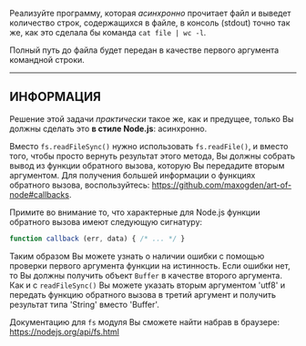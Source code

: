 Реализуйте программу, которая *асинхронно* прочитает файл и выведет количество строк, содержащихся в файле, в консоль (stdout) точно так же, как это сделала бы команда `cat file | wc -l`.

Полный путь до файла будет передан в качестве первого аргумента командной строки.

----------------------------------------------------------------------
## ИНФОРМАЦИЯ

Решение этой задачи *практически* такое же, как и предущее, только Вы должны сделать это **в стиле Node.js**: асинхронно.

Вместо `fs.readFileSync()` нужно использовать `fs.readFile()`, и вместо того, чтобы просто вернуть результат этого метода, Вы должны собрать вывод из функции обратного вызова, которую Вы передадите вторым аргументом. Для получения большей информации о функциях обратного вызова, воспользуйтесь: https://github.com/maxogden/art-of-node#callbacks.

Примите во внимание то, что характерные для Node.js функции обратного вызова имеют следующую сигнатуру:

```js
function callback (err, data) { /* ... */ }
```

Таким образом Вы можете узнать о наличии ошибки с помощью проверки первого аргумента функции на истинность. Если ошибки нет, то Вы должны получить объект `Buffer` в качестве второго аргумента. Как и с `readFileSync()` Вы можете указать вторым аргументом 'utf8' и передать функцию обратного вызова в третий аргумент и получить результат типа 'String' вместо 'Buffer'.

Документацию для `fs` модуля Вы сможете найти набрав в браузере:
  https://nodejs.org/api/fs.html

